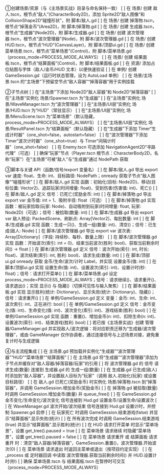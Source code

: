 ①创建场景/资源（与《主场景实战》目录与命名保持一致）
[ ] 在 场景/ 创建 敌人.tscn，根节点“敌人”(CharacterBody2D)，添加 Sprite2D“敌人图像”和 CollisionShape2D“碰撞形状”，附 脚本/敌人.gd
[ ] 在 场景/ 创建 掉落物.tscn，根节点“掉落金币”(Area2D)，附 脚本/掉落物.gd
[ ] 在 场景/ 创建 生成器.tscn，根节点“生成器”(Node2D)，附 脚本/生成器.gd
[ ] 在 场景/ 创建 波次管理器.tscn，根节点“波次管理器”(Node)，附 脚本/波次管理器.gd
[ ] 在 场景/ 创建 HUD.tscn，根节点“HUD”(CanvasLayer)，附 脚本/顶部ui.gd
[ ] 在 场景/ 创建 菜单场景.tscn，根节点“菜单场景”(Control)，附 脚本/菜单场景.gd（process_mode=PROCESS_MODE_ALWAYS）
[ ] 在 场景/ 创建 结果面板.tscn，根节点“结算面板”(Control)，附 脚本/结果面板.gd
[ ] 在 资源/ 添加占位贴图与字体（敌人/金币/HUD 文本）以便快速验证
[ ] 在 单例/ 创建 GameSession.gd（运行时状态管理，设为 AutoLoad 单例）
[ ] 在 场景/主场景.tscn 的“主场景”下预留空节点“敌人容器”“掉落容器”用于实例挂载

②子节点树
[ ] 在“主场景”下添加 Node2D“敌人容器”和 Node2D“掉落容器”
[ ] 在“主场景”实例化 场景/Spawner.tscn 为“生成器”
[ ] 在“主场景”实例化 场景/WaveManager.tscn 为“波次管理器”
[ ] 在“主场景/UI层”实例化 场景/HUD.tscn 为“HUD”（常驻显示）
[ ] 在“主场景/UI层”实例化 场景/MenuScene.tscn 为“菜单场景”（默认隐藏，process_mode=PROCESS_MODE_ALWAYS）
[ ] 在“主场景/UI层”实例化 场景/ResultPanel.tscn 为“结算面板”（默认隐藏）
[ ] 在“生成器”下添加 Timer“生成计时器”（one_shot=false，autostart=false）
[ ] 在“波次管理器”下添加 Timer“波次计时器”（one_shot=true）与 Timer“间隔计时器”（one_shot=false）
[ ] 在 Enemy.tscn 可选添加 NavigationAgent2D“寻路代理”（可选）
[ ] 确保“玩家”节点（Player.tscn 根节点：CharacterBody2D，名称“玩家”）在“主场景”可被“敌人”与“生成器”通过 NodePath 获取

③脚本与关键 API（函数/信号/export 变量名）
[ ] 在 脚本/敌人.gd 导出 export var 速度: float、生命: int、目标路径: NodePath；onready 获取子节点“敌人图像”“碰撞形状”
[ ] 在 脚本/敌人.gd 实现 函数：初始化(目标: Node2D)、移动(目标位置: Vector2)、追踪玩家(时间增量: float)、受到伤害(伤害值: int)、死亡()
[ ] 在 脚本/敌人.gd 定义 信号：已死亡(奖励金币: int)
[ ] 在 脚本/掉落物.gd 导出 export var 金币值: int = 1、吸附半径: float（可选）
[ ] 在 脚本/掉落物.gd 实现 函数：被玩家拾取(玩家: Node)、自动吸附到玩家(时间增量: float, 玩家: Node2D)（可选）；信号：被拾取(数量: int)
[ ] 在 脚本/生成器.gd 导出 export var 敌人预设: PackedScene、刷新点: Array[Vector2]、每批数量: int
[ ] 在 脚本/生成器.gd 实现 函数：生成一只()、生成一组(数量: int)、清空()；信号：已生成(敌人: Node)
[ ] 在 脚本/波次管理器.gd 导出 export var 波次表: Array[Dictionary]（字段: 持续秒、每秒、数量上限）
[ ] 在 脚本/波次管理器.gd 实现 函数：开始波次(索引: int = 0)、结束当前波次(胜利: bool)、获取当前剩余时间() -> float
[ ] 在 脚本/波次管理器.gd 定义 信号：波次开始(索引: int, 时长: float)、波次结束(索引: int, 胜利: bool)、请求生成(数量: int)
[ ] 在 脚本/顶部ui.gd onready 获取 金币/生命/波次/计时 Label，并实现 设置金币(值: int)
[ ] 在 脚本/顶部ui.gd 实现 设置生命(值: int)、设置波次(索引: int)、设置计时(秒: float)；信号：请求打开菜单()
[ ] 在 脚本/菜单场景.gd 设定 process_mode=PROCESS_MODE_ALWAYS；信号：请求继续()、请求重开()、请求退出()；实现 显示() 与 隐藏()（切换可见性与输入聚焦）
[ ] 在 脚本/结果面板.gd 实现 显示胜利(统计: Dictionary)、显示失败(统计: Dictionary)、隐藏()；信号：请求重开()
[ ] 在 单例/GameSession.gd 定义 变量：金币: int、生命: int、波次索引: int、正在进行: bool
[ ] 在 单例/GameSession.gd 定义 信号：金币变化(值: int)、生命变化(值: int)、波次变化(索引: int)、游戏结束(胜利: bool)
[ ] 在 单例/GameSession.gd 实现 函数：重置()、增加金币(n: int)、扣除生命(n: int)、设置波次(索引: int)、结束游戏(胜利: bool)
[ ] 若已按《主场景实战》创建 管理器/GameManager.gd 并实现敌人/波次逻辑：将对应职责迁移为“生成器/波次管理器”，或由 GameManager 仅作协调者，通过连接信号与上述场景对接，避免重复计时与生成逻辑

④与主流程集成
[ ] 在 主场景.gd 预加载并实例化“生成器”“波次管理器”“HUD”“菜单场景”“结算面板”
[ ] 在 主场景.gd 将“生成器”“波次管理器”添加为子节点并缓存对“敌人容器/掉落容器/玩家”的引用
[ ] 将 波次管理器.gd 的 信号 请求生成(数量) 连接到 生成器.gd 的 生成一组(数量)
[ ] 在 生成器.gd 已生成(敌人) 时添加到“敌人容器”，并设置敌人目标为“玩家”（调用 敌人.初始化(玩家) 或设置 目标路径）
[ ] 在 敌人.gd 已死亡(奖励金币) 时实例化 场景/掉落物.tscn 到“掉落容器”，并调用 GameSession.增加金币(奖励金币)
[ ] 在 掉落物.gd 被拾取(数量) 时调用 GameSession.增加金币(数量) 并 queue_free()
[ ] 在 GameSession.gd 金币变化/生命变化/波次变化 信号连接到 Hud.gd 设置金币/设置生命/设置波次
[ ] 在 WaveManager.gd 波次开始/波次结束 信号连接到 Hud.gd 设置计时，并控制 Spawner.gd 启停
[ ] 在 玩家死亡 时调用 GameSession.结束游戏(false) 并显示“结算面板”.显示失败(统计)
[ ] 在 所有波次完成 时调用 GameSession.结束游戏(true) 并显示“结算面板”.显示胜利(统计)
[ ] 在 HUD 请求打开菜单 时显示“菜单场景”，设置 get_tree().paused = true
[ ] 在 菜单场景 请求继续 时隐藏“菜单场景”，设置 get_tree().paused = false
[ ] 在 菜单场景 请求重开 或 结算面板 请求重开 时：清空“敌人容器/掉落容器”，GameSession.重置()，波次管理器.开始波次(0)
[ ] 在 菜单场景 请求退出 时返回主菜单或退出（按项目约定实现）
[ ] 在 _process 或 定时器回调 中读取 波次管理器.获取当前剩余时间() 并 HUD.设置计时(秒)
[ ] 确保 菜单场景.tscn 与 结果面板.tscn 在暂停时可交互（process_mode=PROCESS_MODE_ALWAYS）
